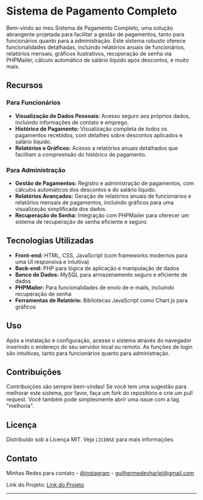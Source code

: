 # Sistema de Pagamento Completo

Bem-vindo ao meu Sistema de Pagamento Completo, uma solução abrangente projetada para facilitar a gestão de pagamentos, tanto para funcionários quanto para a administração. Este sistema robusto oferece funcionalidades detalhadas, incluindo relatórios anuais de funcionários, relatórios mensais, gráficos ilustrativos, recuperação de senha via PHPMailer, cálculo automático de salário líquido após descontos, e muito mais.

## Recursos

### Para Funcionários
- **Visualização de Dados Pessoais:** Acesso seguro aos próprios dados, incluindo informações de contato e emprego.
- **Histórico de Pagamento:** Visualização completa de todos os pagamentos recebidos, com detalhes sobre descontos aplicados e salário líquido.
- **Relatórios e Gráficos:** Acesso a relatórios anuais detalhados que facilitam a compreensão do histórico de pagamento.

### Para Administração
- **Gestão de Pagamentos:** Registro e administração de pagamentos, com cálculos automáticos dos descontos e do salário líquido.
- **Relatórios Avançados:** Geração de relatórios anuais de funcionários e relatórios mensais de pagamentos, incluindo gráficos para uma visualização simplificada dos dados.
- **Recuperação de Senha:** Integração com PHPMailer para oferecer um sistema de recuperação de senha eficiente e seguro.

## Tecnologias Utilizadas
- **Front-end:** HTML, CSS, JavaScript (com frameworks modernos para uma UI responsiva e intuitiva)
- **Back-end:** PHP para lógica de aplicação e manipulação de dados
- **Banco de Dados:** MySQL para armazenamento seguro e eficiente de dados
- **PHPMailer:** Para funcionalidades de envio de e-mails, incluindo recuperação de senha
- **Ferramentas de Relatório:** Bibliotecas JavaScript como Chart.js para gráficos

## Uso

Após a instalação e configuração, acesse o sistema através do navegador inserindo o endereço do seu servidor local ou remoto. As funções de login são intuitivas, tanto para funcionários quanto para administração.

## Contribuições

Contribuições são sempre bem-vindas! Se você tem uma sugestão para melhorar este sistema, por favor, faça um fork do repositório e crie um pull request. Você também pode simplesmente abrir uma issue com a tag "melhoria".

## Licença

Distribuído sob a Licença MIT. Veja `LICENSE` para mais informações.

## Contato

Minhas Redes para contato - [@instagram](https://www.instagram.com/haarley7/) - guilhermedevharlei@gmail.com

Link do Projeto: [Link do Projeto](https://github.com/HaarleyDev/Folha-de-Pagamento/)

---
